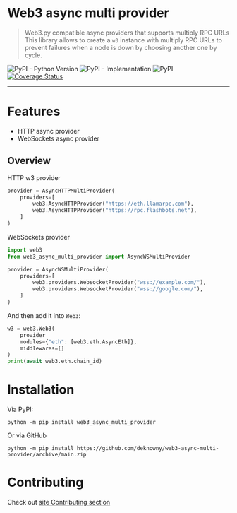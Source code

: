 # Web3 async multi provider
> Web3.py compatible async providers that supports multiply RPC URLs
This library allows to create a `w3` instance with multiply RPC URLs to prevent failures when a node is down by choosing another one by cycle.

![PyPI - Python Version](https://img.shields.io/pypi/pyversions/web3_async_multi_provider)
![PyPI - Implementation](https://img.shields.io/pypi/implementation/web3_async_multi_provider)
![PyPI](https://img.shields.io/pypi/v/web3_async_multi_provider)
[![Coverage Status](https://coveralls.io/repos/github/deknowny/web3-async-multi-provider/badge.svg?branch=main)](https://coveralls.io/github/deknowny/web3-async-multi-provider?branch=main)
***

# Features
* HTTP async provider
* WebSockets async provider
## Overview
HTTP w3 provider
```python
provider = AsyncHTTPMultiProvider(
    providers=[
        web3.AsyncHTTPProvider("https://eth.llamarpc.com"),
        web3.AsyncHTTPProvider("https://rpc.flashbots.net"),
    ]
)
```

WebSockets provider
```python
import web3
from web3_async_multi_provider import AsyncWSMultiProvider

provider = AsyncWSMultiProvider(
    providers=[
        web3.providers.WebsocketProvider("wss://example.com/"),
        web3.providers.WebsocketProvider("wss://google.com/"),
    ]
)
```

And then add it into `Web3`:
```python
w3 = web3.Web3(
    provider
    modules={"eth": [web3.eth.AsyncEth]},
    middlewares=[]
)
print(await web3.eth.chain_id)
```

# Installation
Via PyPI:
```shell
python -m pip install web3_async_multi_provider
```
Or via GitHub
```shell
python -m pip install https://github.com/deknowny/web3-async-multi-provider/archive/main.zip
```
# Contributing
Check out [site Contributing section](https://deknowny.github.io/web3-async-multi-provider/latest/contributing/)

